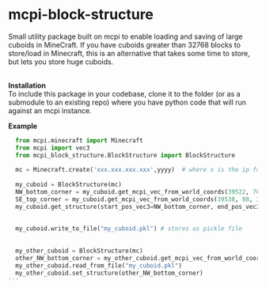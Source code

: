 # mcpi-block-structure
Small utility package built on mcpi to enable loading and saving of large cuboids in MineCraft.  If you have cuboids greater than 32768 blocks to store/load in Minecraft, this is an alternative that takes some time to store, but lets you store huge cuboids.<br><br>

<b>Installation</b><br>
To include this package in your codebase, clone it to the folder (or as a submodule to an existing repo) where you have python code that will run against an mcpi instance.

<b>Example</b><br>
```python
  from mcpi.minecraft import Minecraft
  from mcpi import vec3
  from mcpi_block_structure.BlockStructure import BlockStructure
  
  mc = Minecraft.create('xxx.xxx.xxx.xxx',yyyy)  # where x is the ip for your MineCraft server running Raspberry Juice plugin and mcpi
  
  my_cuboid = BlockStructure(mc)
  NW_bottom_corner = my_cuboid.get_mcpi_vec_from_world_coords(39522, 78, 39968)
  SE_top_corner = my_cuboid.get_mcpi_vec_from_world_coords(39538, 88, 39977)
  my_cuboid.get_structure(start_pos_vec3=NW_bottom_corner, end_pos_vec3=SE_top_corner)  # stores the cuboid in memory accessible as my_cuboid.structure
  
  
  my_cuboid.write_to_file("my_cuboid.pkl") # stores as pickle file
  
  
  my_other_cuboid = BlockStructure(mc)
  other_NW_bottom_corner = my_other_cuboid.get_mcpi_vec_from_world_coords(39554,12,39826)
  my_other_cuboid.read_from_file("my_cuboid.pkl")
  my_other_cuboid.set_structure(other_NW_bottom_corner)
'''

